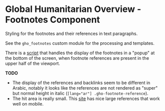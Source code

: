 Global Humanitarian Overview - Footnotes Component
==================================================

Styling for the footnotes and their references in text paragraphs.

See the `gho_footnotes` custom module for the processing and templates.

There is a [script](gho-footnotes.js) that handles the display of the footnotes
in a "popup" at the bottom of the screen, when footnote references are present
in the upper half of the viewport.

**TODO**

- The display of the references and backlinks seem to be different in Arabic,
  notably it looks like the references are not rendered as "super" but normal
  height in italic (`[lang="ar"] .gho-footnote-reference`).
- The hit area is really small. This [site](https://wet-boew.github.io/v4.0-ci/demos/footnotes/footnotes-en.html) has nice large references that work well on mobile.

